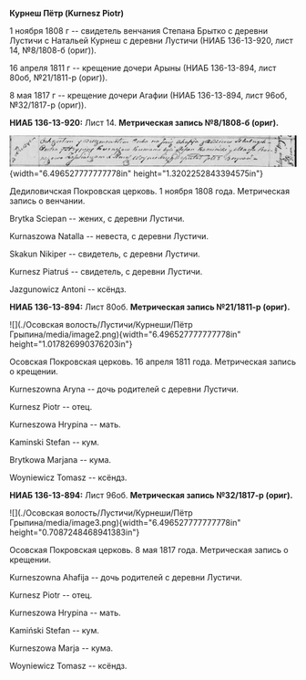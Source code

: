 **Курнеш Пётр (Kurnesz Piotr)**

1 ноября 1808 г -- свидетель венчания Степана Брытко с деревни Лустичи с
Натальей Курнеш с деревни Лустичи (НИАБ 136-13-920, лист 14, №8/1808-б
(ориг)).

16 апреля 1811 г -- крещение дочери Арыны (НИАБ 136-13-894, лист 80об,
№21/1811-р (ориг)).

8 мая 1817 г -- крещение дочери Агафии (НИАБ 136-13-894, лист 96об,
№32/1817-р (ориг)).

**НИАБ 136-13-920:** Лист 14. **Метрическая запись №8/1808-б (ориг).**

![](./media/ae93fc0a881936e58853b74b38e1d43455f9a6ca.png){width="6.496527777777778in"
height="1.3202252843394575in"}

Дедиловичская Покровская церковь. 1 ноября 1808 года. Метрическая запись
о венчании.

Brytka Sciepan -- жених, с деревни Лустичи.

Kurnaszowa Natalla -- невеста, с деревни Лустичи.

Skakun Nikiper -- свидетель, с деревни Лустичи.

Kurnesz Piatruś -- свидетель, с деревни Лустичи.

Jazgunowicz Antoni -- ксёндз.

**НИАБ 136-13-894:** Лист 80об. **Метрическая запись №21/1811-р
(ориг).**

![](./Осовская волость/Лустичи/Курнеши/Пётр Грыпина/media/image2.png){width="6.496527777777778in"
height="1.017826990376203in"}

Осовская Покровская церковь. 16 апреля 1811 года. Метрическая запись о
крещении.

Kurneszowna Aryna -- дочь родителей с деревни Лустичи.

Kurnesz Piotr -- отец.

Kurneszowa Hrypina -- мать.

Kaminski Stefan -- кум.

Brytkowa Marjana -- кума.

Woyniewicz Tomasz -- ксёндз.

**НИАБ 136-13-894:** Лист 96об. **Метрическая запись №32/1817-р
(ориг).**

![](./Осовская волость/Лустичи/Курнеши/Пётр Грыпина/media/image3.png){width="6.496527777777778in"
height="0.7087248468941383in"}

Осовская Покровская церковь. 8 мая 1817 года. Метрическая запись о
крещении.

Kurneszowna Ahafija -- дочь родителей с деревни Лустичи.

Kurnesz Piotr -- отец.

Kurneszowa Hrypina -- мать.

Kamiński Stefan -- кум.

Kurneszowa Marja -- кума.

Woyniewicz Tomasz -- ксёндз.
